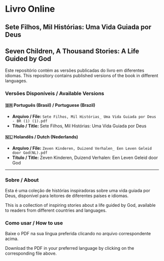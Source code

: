 # Livro Online

## Sete Filhos, Mil Histórias: Uma Vida Guiada por Deus
## Seven Children, A Thousand Stories: A Life Guided by God

Este repositório contém as versões publicadas do livro em diferentes idiomas.
This repository contains published versions of the book in different languages.

### Versões Disponíveis / Available Versions

#### 🇧🇷 Português (Brasil) / Portuguese (Brazil)
- **Arquivo / File:** `Sete Filhos, Mil Histórias_ Uma Vida Guiada por Deus - BR (1) (1).pdf`
- **Título / Title:** Sete Filhos, Mil Histórias: Uma Vida Guiada por Deus

#### 🇳🇱 Holandês / Dutch (Nederlands)
- **Arquivo / File:** `Zeven Kinderen, Duizend Verhalen_ Een Leven Geleid door God(NL).pdf`
- **Título / Title:** Zeven Kinderen, Duizend Verhalen: Een Leven Geleid door God

---

### Sobre / About

Esta é uma coleção de histórias inspiradoras sobre uma vida guiada por Deus, disponível para leitores de diferentes países e idiomas.

This is a collection of inspiring stories about a life guided by God, available to readers from different countries and languages.

### Como usar / How to use

Baixe o PDF na sua língua preferida clicando no arquivo correspondente acima.

Download the PDF in your preferred language by clicking on the corresponding file above.
